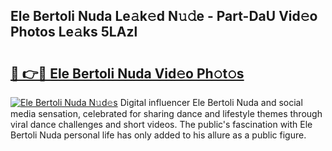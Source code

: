 ## Ele Bertoli Nuda Le𝚊k𝚎d N𝚞𝚍e - Part-DaU Vid𝚎o Photos Le𝚊ks 5LAzl

# <h2><a href="http://fbdwvq.evod.top/?m=Ele+Bertoli+Nuda">🔗 👉🔴 Ele Bertoli Nuda Vid𝚎o Ph𝚘t𝚘s</a></h2>

[![Ele Bertoli Nuda N𝚞d𝚎s](https://i.imgur.com/8V9OHl7.gif)](http://fbdwvq.evod.top/?m=Ele+Bertoli+Nuda)
Digital influencer Ele Bertoli Nuda and social media sensation, celebrated for sharing dance and lifestyle themes through viral dance challenges and short videos. The public's fascination with Ele Bertoli Nuda personal life has only added to his allure as a public figure. 
